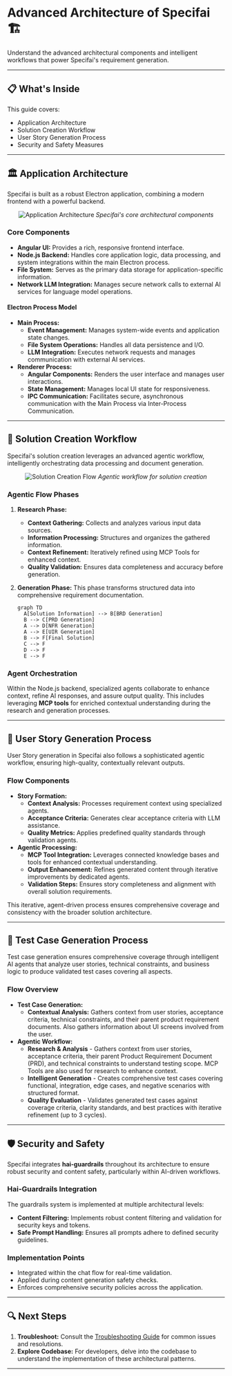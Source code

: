# Advanced Architecture of Specifai 🏗️

Understand the advanced architectural components and intelligent workflows that power Specifai's requirement generation.

---

## 📋 What's Inside

This guide covers:
- Application Architecture
- Solution Creation Workflow
- User Story Generation Process
- Security and Safety Measures

---

## 🏛️ Application Architecture

Specifai is built as a robust Electron application, combining a modern frontend with a powerful backend.

<div align="center">

![Application Architecture](../../static/img/specifai-architecture.png)
*Specifai's core architectural components*

</div>

### Core Components

* **Angular UI:** Provides a rich, responsive frontend interface.
* **Node.js Backend:** Handles core application logic, data processing, and system integrations within the main Electron process.
* **File System:** Serves as the primary data storage for application-specific information.
* **Network LLM Integration:** Manages secure network calls to external AI services for language model operations.

#### Electron Process Model

* **Main Process:**
    * **Event Management:** Manages system-wide events and application state changes.
    * **File System Operations:** Handles all data persistence and I/O.
    * **LLM Integration:** Executes network requests and manages communication with external AI services.
* **Renderer Process:**
    * **Angular Components:** Renders the user interface and manages user interactions.
    * **State Management:** Manages local UI state for responsiveness.
    * **IPC Communication:** Facilitates secure, asynchronous communication with the Main Process via Inter-Process Communication.

---

## 🔄 Solution Creation Workflow

Specifai's solution creation leverages an advanced agentic workflow, intelligently orchestrating data processing and document generation.

<div align="center">

![Solution Creation Flow](../../static/img/specifai-create-solution-agentic-flow.png)
*Agentic workflow for solution creation*

</div>

### Agentic Flow Phases

1.  **Research Phase:**
    * **Context Gathering:** Collects and analyzes various input data sources.
    * **Information Processing:** Structures and organizes the gathered information.
    * **Context Refinement:** Iteratively refined using MCP Tools for enhanced context.
    * **Quality Validation:** Ensures data completeness and accuracy before generation.

2.  **Generation Phase:**
    This phase transforms structured data into comprehensive requirement documentation.

    ```mermaid
    graph TD
      A[Solution Information] --> B[BRD Generation]
      B --> C[PRD Generation]
      A --> D[NFR Generation]
      A --> E[UIR Generation]
      B --> F[Final Solution]
      C --> F
      D --> F
      E --> F
    ```

### Agent Orchestration

Within the Node.js backend, specialized agents collaborate to enhance context, refine AI responses, and assure output quality. This includes leveraging **MCP tools** for enriched contextual understanding during the research and generation processes.

---

## 📝 User Story Generation Process

User Story generation in Specifai also follows a sophisticated agentic workflow, ensuring high-quality, contextually relevant outputs.

### Flow Components

* **Story Formation:**
    * **Context Analysis:** Processes requirement context using specialized agents.
    * **Acceptance Criteria:** Generates clear acceptance criteria with LLM assistance.
    * **Quality Metrics:** Applies predefined quality standards through validation agents.
* **Agentic Processing:**
    * **MCP Tool Integration:** Leverages connected knowledge bases and tools for enhanced contextual understanding.
    * **Output Enhancement:** Refines generated content through iterative improvements by dedicated agents.
    * **Validation Steps:** Ensures story completeness and alignment with overall solution requirements.

This iterative, agent-driven process ensures comprehensive coverage and consistency with the broader solution architecture.

---

## 🧪 Test Case Generation Process

Test case generation ensures comprehensive coverage through intelligent AI agents that analyze user stories, technical constraints, and business logic to produce validated test cases covering all aspects.

### Flow Overview

* **Test Case Generation:**
    * **Contextual Analysis:** Gathers context from user stories, acceptance criteria, technical constraints, and their parent product requirement documents. Also gathers information about UI screens involved from the user.
* **Agentic Workflow:**
    * **Research & Analysis** - Gathers context from user stories, acceptance criteria, their parent Product Requirement Document (PRD), and technical constraints to understand testing scope. MCP Tools are also used for research to enhance context.
    * **Intelligent Generation** - Creates comprehensive test cases covering functional, integration, edge cases, and negative scenarios with structured format.
    * **Quality Evaluation** - Validates generated test cases against coverage criteria, clarity standards, and best practices with iterative refinement (up to 3 cycles).

---

## 🛡️ Security and Safety

Specifai integrates **hai-guardrails** throughout its architecture to ensure robust security and content safety, particularly within AI-driven workflows.

### Hai-Guardrails Integration

The guardrails system is implemented at multiple architectural levels:

* **Content Filtering:** Implements robust content filtering and validation for security keys and tokens.
* **Safe Prompt Handling:** Ensures all prompts adhere to defined security guidelines.

### Implementation Points

* Integrated within the chat flow for real-time validation.
* Applied during content generation safety checks.
* Enforces comprehensive security policies across the application.

---

## 🔍 Next Steps

1. **Troubleshoot:** Consult the [Troubleshooting Guide](troubleshooting.md) for common issues and resolutions.
2. **Explore Codebase:** For developers, delve into the codebase to understand the implementation of these architectural patterns.

---